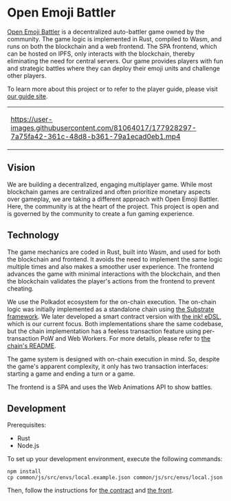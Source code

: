 # Open Emoji Battler

[Open Emoji Battler](https://game.open-emoji-battler.community) is a decentralized auto-battler game owned by the community. The game logic is implemented in Rust, compiled to Wasm, and runs on both the blockchain and a web frontend. The SPA frontend, which can be hosted on IPFS, only interacts with the blockchain, thereby eliminating the need for central servers. Our game provides players with fun and strategic battles where they can deploy their emoji units and challenge other players.

To learn more about this project or to refer to the player guide, please visit [our guide site](https://openemojibattler.github.io/open-emoji-battler/introduction).

<div align="center">

<table><tr><td width="500">

https://user-images.githubusercontent.com/81064017/177928297-7a75fa42-361c-48d8-b361-79a1ecad0eb1.mp4

</tr></td></table>

</div>

## Vision

We are building a decentralized, engaging multiplayer game. While most blockchain games are centralized and often prioritize monetary aspects over gameplay, we are taking a different approach with Open Emoji Battler. Here, the community is at the heart of the project. This project is open and is governed by the community to create a fun gaming experience.

## Technology

The game mechanics are coded in Rust, built into Wasm, and used for both the blockchain and frontend. It avoids the need to implement the same logic multiple times and also makes a smoother user experience. The frontend advances the game with minimal interactions with the blockchain, and then the blockchain validates the player's actions from the frontend to prevent cheating.

We use the Polkadot ecosystem for the on-chain execution. The on-chain logic was initially implemented as a standalone chain using [the Substrate framework](https://github.com/paritytech/substrate). We later developed a smart contract version with [the ink! eDSL](https://github.com/paritytech/ink), which is our current focus. Both implementations share the same codebase, but the chain implementation has a feeless transaction feature using per-transaction PoW and Web Workers. For more details, please refer to [the chain's README](./chain/README.md).

The game system is designed with on-chain execution in mind. So, despite the game's apparent complexity, it only has two transaction interfaces: starting a game and ending a turn or a game.

The frontend is a SPA and uses the Web Animations API to show battles.

## Development

Prerequisites:

- Rust
- Node.js

To set up your development environment, execute the following commands:

```
npm install
cp common/js/src/envs/local.example.json common/js/src/envs/local.json
```

Then, follow the instructions for [the contract](./contract/README.md) and [the front](./front/README.md).
